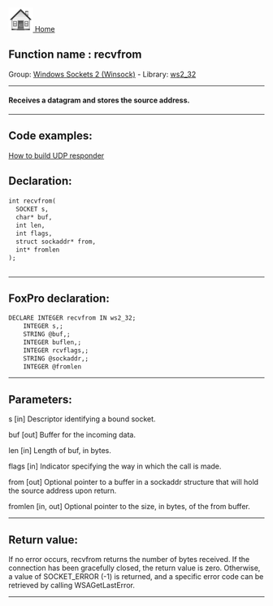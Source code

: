[<img src="../../images/home.png"> Home ](https://github.com/VFPX/Win32API)  

## Function name : recvfrom
Group: [Windows Sockets 2 (Winsock)](../../functions_group.md#Windows_Sockets_2_(Winsock))  -  Library: [ws2_32](../../libraries.md#ws2_32)  
***  


#### Receives a datagram and stores the source address.
***  


## Code examples:
[How to build UDP responder](../../samples/sample_052.md)  

## Declaration:
```foxpro  
int recvfrom(
  SOCKET s,
  char* buf,
  int len,
  int flags,
  struct sockaddr* from,
  int* fromlen
);
  
```  
***  


## FoxPro declaration:
```foxpro  
DECLARE INTEGER recvfrom IN ws2_32;
	INTEGER s,;
	STRING @buf,;
	INTEGER buflen,;
	INTEGER rcvflags,;
	STRING @sockaddr,;
	INTEGER @fromlen  
```  
***  


## Parameters:
s 
[in] Descriptor identifying a bound socket. 

buf 
[out] Buffer for the incoming data. 

len 
[in] Length of buf, in bytes. 

flags 
[in] Indicator specifying the way in which the call is made. 

from 
[out] Optional pointer to a buffer in a sockaddr structure that will hold the source address upon return. 

fromlen 
[in, out] Optional pointer to the size, in bytes, of the from buffer. 
  
***  


## Return value:
If no error occurs, recvfrom returns the number of bytes received. If the connection has been gracefully closed, the return value is zero. Otherwise, a value of SOCKET_ERROR (-1) is returned, and a specific error code can be retrieved by calling WSAGetLastError.  
***  

